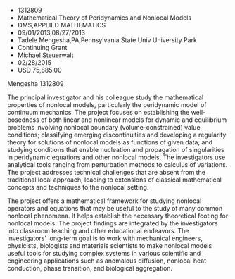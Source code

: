 
* 1312809
* Mathematical Theory of Peridynamics and Nonlocal Models
* DMS,APPLIED MATHEMATICS
* 09/01/2013,08/27/2013
* Tadele Mengesha,PA,Pennsylvania State Univ University Park
* Continuing Grant
* Michael Steuerwalt
* 02/28/2015
* USD 75,885.00

Mengesha 1312809

The principal investigator and his colleague study the mathematical properties
of nonlocal models, particularly the peridynamic model of continuum mechanics.
The project focuses on establishing the well-posedness of both linear and
nonlinear models for dynamic and equilibrium problems involving nonlocal
boundary (volume-constrained) value conditions; classifying emerging
discontinuities and developing a regularity theory for solutions of nonlocal
models as functions of given data; and studying conditions that enable
nucleation and propagation of singularities in peridynamic equations and other
nonlocal models. The investigators use analytical tools ranging from
perturbation methods to calculus of variations. The project addresses technical
challenges that are absent from the traditional local approach, leading to
extensions of classical mathematical concepts and techniques to the nonlocal
setting.

The project offers a mathematical framework for studying nonlocal operators and
equations that may be useful to the study of many common nonlocal phenomena. It
helps establish the necessary theoretical footing for nonlocal models. The
project findings are integrated by the investigators into classroom teaching and
other educational endeavors. The investigators' long-term goal is to work with
mechanical engineers, physicists, biologists and materials scientists to make
nonlocal models useful tools for studying complex systems in various scientific
and engineering applications such as anomalous diffusion, nonlocal heat
conduction, phase transition, and biological aggregation.
